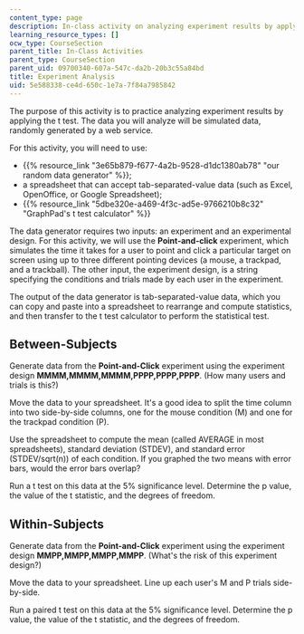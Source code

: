 ```yaml
---
content_type: page
description: In-class activity on analyzing experiment results by applying the t test.
learning_resource_types: []
ocw_type: CourseSection
parent_title: In-Class Activities
parent_type: CourseSection
parent_uid: 09700340-607a-547c-da2b-20b3c55a84bd
title: Experiment Analysis
uid: 5e588338-ce4d-650c-1e7a-7f84a7985842
---
```


The purpose of this activity is to practice analyzing experiment results by applying the t test. The data you will analyze will be simulated data, randomly generated by a web service.

For this activity, you will need to use:

*   {{% resource_link "3e65b879-f677-4a2b-9528-d1dc1380ab78" "our random data generator" %}};
*   a spreadsheet that can accept tab-separated-value data (such as Excel, OpenOffice, or Google Spreadsheet);
*   {{% resource_link "5dbe320e-a469-4f3c-ad5e-9766210b8c32" "GraphPad's t test calculator" %}}

The data generator requires two inputs: an experiment and an experimental design. For this activity, we will use the **Point-and-click** experiment, which simulates the time it takes for a user to point and click a particular target on screen using up to three different pointing devices (a mouse, a trackpad, and a trackball). The other input, the experiment design, is a string specifying the conditions and trials made by each user in the experiment.

The output of the data generator is tab-separated-value data, which you can copy and paste into a spreadsheet to rearrange and compute statistics, and then transfer to the t test calculator to perform the statistical test.

Between-Subjects
----------------

Generate data from the **Point-and-Click** experiment using the experiment design **MMMM,MMMM,MMMM,PPPP,PPPP,PPPP**. (How many users and trials is this?)

Move the data to your spreadsheet. It's a good idea to split the time column into two side-by-side columns, one for the mouse condition (M) and one for the trackpad condition (P).

Use the spreadsheet to compute the mean (called AVERAGE in most spreadsheets), standard deviation (STDEV), and standard error (STDEV/sqrt(n)) of each condition. If you graphed the two means with error bars, would the error bars overlap?

Run a t test on this data at the 5% significance level. Determine the p value, the value of the t statistic, and the degrees of freedom.

Within-Subjects
---------------

Generate data from the **Point-and-Click** experiment using the experiment design **MMPP,MMPP,MMPP,MMPP**. (What's the risk of this experiment design?)

Move the data to your spreadsheet. Line up each user's M and P trials side-by-side.

Run a paired t test on this data at the 5% significance level. Determine the p value, the value of the t statistic, and the degrees of freedom.